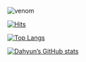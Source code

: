 ![venom]([https://capsule-render.vercel.app/api?type=venom&height=200&text=I%20am%20Dahyun.&fontSize=70&color=0:8871e5,100:b678c4&stroke=b678c4](https://capsule-render.vercel.app/api?type=venom&height=300&color=gradient%3&text=Hi,%20I'm%20Dahyun%20👋🏻&descAlign=100&fontColor=333333&textBg=false&fontSize=70&animation=fadeIn))
<div align="left">

[![Hits](https://hits.seeyoufarm.com/api/count/incr/badge.svg?url=https%3A%2F%2Fgithub.com%2Fdaahyunk&count_bg=%23BA00F9&title_bg=%23000000&icon=iconify.svg&icon_color=%23FFFFFF&title=&edge_flat=false)](https://hits.seeyoufarm.com)

[![Top Langs](https://github-readme-stats.vercel.app/api/top-langs/?username=daahyunk&layout=compact&bg_color=000000)](https://github.com/csb1320/github-readme-stats)

[![Dahyun’s GitHub stats](https://github-readme-stats.vercel.app/api?username=daahyunk&include_all_commits=true&show_icons=true&theme=cobalt&bg_color=000000)](https://github.com/daahyunk/github-readme-stats)
</div>
